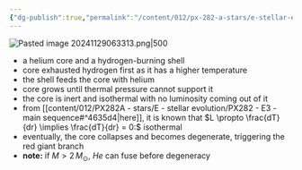 ```yaml
---
{"dg-publish":true,"permalink":"/content/012/px-282-a-stars/e-stellar-evolution/px-285-e5a-post-main-sequence-evolution/","noteIcon":"1","created":"2024-11-25T10:50:32.000+00:00","updated":"2024-12-04T21:16:26.270+00:00"}
---
```


![Pasted image 20241129063313.png|500](/img/user/pics/Pasted%20image%2020241129063313.png)
- a helium core and a hydrogen-burning shell
- core exhausted hydrogen first as it has a higher temperature
- the shell feeds the core with helium
- core grows until thermal pressure cannot support it
- the core is inert and isothermal with no luminosity coming out of it
- from [[content/012/PX282A - stars/E - stellar evolution/PX282 - E3 - main sequence#^4635d4\|here]], it is known that $L \propto \frac{dT}{dr} \implies \frac{dT}{dr} = 0:$ isothermal
- eventually, the core collapses and becomes degenerate, triggering the red giant branch
- **note:** if ${} M>2\,M_{\odot} {}$, $He$ can fuse before degeneracy
